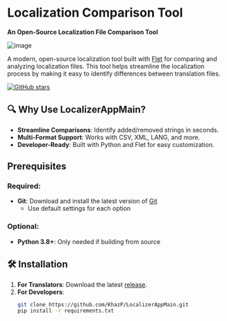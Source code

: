 # Localization Comparison Tool

**An Open-Source Localization File Comparison Tool**

![image](https://github.com/user-attachments/assets/2a19bfb0-9ecf-40b4-9286-02ac368618b9)

A modern, open-source localization tool built with [Flet](https://flet.dev/) for comparing and analyzing localization files. This tool helps streamline the localization process by making it easy to identify differences between translation files.

[![GitHub stars](https://img.shields.io/github/stars/KhazP/LocalizerAppMain)](https://github.com/KhazP/LocalizerAppMain/stargazers)  

## 🔍 Why Use LocalizerAppMain?  
- **Streamline Comparisons**: Identify added/removed strings in seconds.  
- **Multi-Format Support**: Works with CSV, XML, LANG, and more.  
- **Developer-Ready**: Built with Python and Flet for easy customization.
  
## Prerequisites

### Required:
- **Git**: Download and install the latest version of [Git](https://git-scm.com/downloads/win)
  - Use default settings for each option

### Optional:
- **Python 3.8+**: Only needed if building from source

## 🛠️ Installation  
1. **For Translators**: Download the latest [release](https://github.com/KhazP/LocalizerAppMain/releases).  
2. **For Developers**:  
   ```bash  
   git clone https://github.com/KhazP/LocalizerAppMain.git  
   pip install -r requirements.txt
   ```
